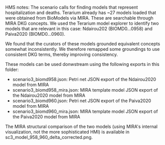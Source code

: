 HMS notes:
The scenario calls for finding models that represent hospitalization and deaths. 
Terarium already has ~27 models loaded that were obtained from BioModels via MIRA. These are searchable
through MIRA DKG concepts. We used the Terarium model explorer to identify two models
that are relevant in this case: Ndairou202 (BIOMD0...0958) and Paiva2020 (BIOMD0...0960).

We found that the curators of these models grounded equivalent concepts somewhat inconsistently.
We therefore remapped some groundings to use consistent DKG terms, thereby improving consistency.

These models can be used donwstream using the following exports in this folder:
- scenario3_biomd958.json: Petri net JSON export of the Ndairou2020 model from MIRA
- scenario3_biomd958_mira.json: MIRA template model JSON export of the Ndairou2020 model from MIRA
- scenario3_biomd960.json: Petri net JSON export of the Paiva2020 model from MIRA
- scenario3_biomd960_mira.json: MIRA template model JSON export of the Paiva2020 model from MIRA

The MIRA structural comparison of the two models (using MIRA's internal
visualization, not the more sophisticated HMI) is available in
sc3_model_958_960_delta_corrected.png.
